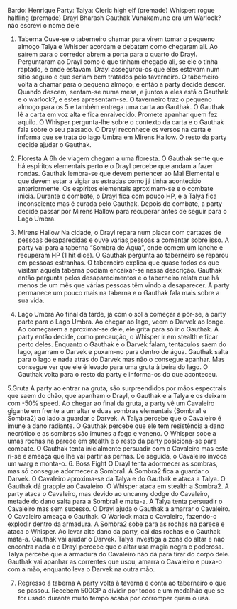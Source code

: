 Bardo:
Henrique
Party:
Talya: Cleric high elf (premade)
Whisper: rogue halfling (premade)
Drayl Bharash
Gauthak Vunakamune
era um Warlock? não escrevi o nome dele

1. Taberna
Ouve-se o taberneiro chamar para virem tomar o pequeno almoço
Talya e Whisper acordam e debatem como chegaram ali.
Ao saírem para o corredor abrem a porta para o quarto do Drayl.
Perguntaram ao Drayl como é que tinham chegado ali,  se ele o tinha raptado, e onde estavam. Drayl assegurou-os que eles estavam num sítio seguro e que seriam bem tratados pelo taverneiro.
O taberneiro volta a chamar para o pequeno almoço, e então a party decide descer.
Quando descem, sentam-se numa mesa, e juntos a eles está o Gauthak e o warlock?, e estes apresentam-se.
O taverneiro traz o pequeno almoço para os 5 e também entrega uma carta ao Gauthak.
O Gauthak lê a carta em voz alta e fica enraivecido. Promete apanhar quem fez aquilo.
O Whisper pergunta-lhe sobre o contexto da carta e o Gauthak fala sobre o seu passado.
O Drayl reconhece os versos na carta e informa que se trata do lago Umbra em Mirens Hallow.
O resto da party decide ajudar o Gauthak.

2. Floresta
A 6h de viagem chegam a uma floresta.
O Gauthak sente que há espíritos elementais perto e o Drayl percebe que andam a fazer rondas. Gauthak lembra-se que devem pertencer ao Mal Elemental e que devem estar a vigiar as estradas como já tinha acontecido anteriormente.
Os espíritos elementais aproximam-se e o combate inicia.
Durante o combate, o Drayl fica com pouco HP, e a Talya fica inconsciente mas é curada pelo Gauthak.
Depois do combate, a party decide passar por Mirens Hallow para recuperar antes de seguir para o Lago Umbra.

3. Mirens Hallow
Na cidade, o Drayl repara num placar com cartazes de pessoas desaparecidas e ouve várias pessoas a comentar sobre isso.
A party vai para a taberna “Sombra de Água”, onde comem um lanche e recuperam HP (1 hit dice).
O Gauthak pergunta ao taberneiro se reparou em pessoas estranhas. O taberneiro explica que quase todos os que visitam aquela taberna podiam encaixar-se nessa descrição. Gauthak então pergunta pelos desaparecimentos e o taberneiro relata que há menos de um mês que várias pessoas têm vindo a desaparecer.
A party permanece um pouco mais na taberna e o Gauthak fala mais sobre a sua vida.

4. Lago Umbra
Ao final da tarde, já com o sol a começar a pôr-se, a party parte para o Lago Umbra.
Ao chegar ao lago, veem o Darvek ao longe. Ao começarem a aproximar-se dele, ele grita para só ir o Gauthak. A party então decide, como precaução, o Whisper ir em stealth e ficar perto deles.
Enquanto o Gauthak e o Darvek falam, tentáculos saem do lago, agarram o Darvek e puxam-no para dentro de água. Gauthak salta para o lago e nada atrás do Darvek mas não o consegue apanhar. Mas consegue ver que ele é levado para uma gruta à beira do lago.
O Gauthak volta para o resto da party e informa-os do que aconteceu. 

5.Gruta
A party ao entrar na gruta, são surpreendidos por mãos espectrais que saem do chão, que apanham o Drayl, o Gauthak e a Talya e os deixam com -50% speed.
Ao chegar ao final da gruta, a party vê um Cavaleiro gigante em frente a um altar e duas sombras elementais (Sombra1 e Sombra2) ao lado a guardar o Darvek.
A Talya percebe que o Cavaleiro é imune a dano radiante. O Gauthak percebe que ele tem resistência a dano necrótico e as sombras são imunes a fogo e veneno.
O Whisper sobe a umas rochas na parede em stealth e o resto da party posiciona-se para combate.
O Gauthak tenta inicialmente persuadir com o Cavaleiro mas este ri-se e ameaça que lhe vai partir as pernas.
De seguida, o Cavaleiro invoca um warg e monta-o.
6. Boss Fight
O Drayl tenta adormecer as sombras, mas só consegue adormecer a Sombra1. A Sombra2 fica a guardar o Darvek.
O Cavaleiro aproxima-se da Talya e do Gauthak e ataca a Talya.
O Gauthak dá grapple ao Cavaleiro.
O Whisper ataca em stealth a Sombra2.
A party ataca o Cavaleiro, mas devido ao uncanny dodge do Cavaleiro, metade do dano salta para a Sombra1 e mata-a.
A Talya tenta persuadir o Cavaleiro mas sem sucesso.
O Drayl ajuda o Gauthak a amarrar o Cavaleiro.
O Cavaleiro ameaça o Gauthak.
O Warlock mata o Cavaleiro, fazendo-o explodir dentro da armadura.
A Sombra2 sobe para as rochas na parece e ataca o Whisper. Ao levar alto dano da party, cai das rochas e o Gauthak mata-a.
Gauthak vai ajudar o Darvek.
Talya investiga a zona do altar e não encontra nada e o Drayl percebe que o altar usa magia negra e poderosa.
Talya percebe que a armadura do Cavaleiro não dá para tirar do corpo dele.
Gauthak vai apanhar as correntes que usou, amarra o Cavaleiro e puxa-o com a mão, enquanto leva o Darvek na outra mão.

7. Regresso á taberna
A party volta à taverna e conta ao taberneiro o que se passou.
Recebem 500GP a dividir por todos e um medalhão que se for usado durante muito tempo acaba por corromper quem o usa.
